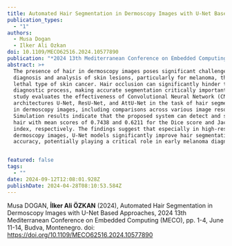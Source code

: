 ```yaml
---
title: Automated Hair Segmentation in Dermoscopy Images with U-Net Based Approaches
publication_types:
  - "1"
authors:
  - Musa Dogan
  - Ilker Ali Ozkan
doi: 10.1109/MECO62516.2024.10577890
publication: "*2024 13th Mediterranean Conference on Embedded Computing (MECO) *"
abstract: >+
  The presence of hair in dermoscopy images poses significant challenges for the
  diagnosis and analysis of skin lesions, particularly for melanoma, the most
  lethal type of skin cancer. Hair occlusion can significantly hinder the
  diagnostic process, making accurate segmentation critically important. This
  study evaluates the effectiveness of Convolutional Neural Network (CNN) based
  architectures U-Net, ResU-Net, and AttU-Net in the task of hair segmentation
  in dermoscopy images, including comparisons across various image resolutions.
  Simulation results indicate that the proposed system can detect and segment
  hair with mean scores of 0.7438 and 0.6211 for the Dice score and Jaccard
  index, respectively. The findings suggest that especially in high-resolution
  dermoscopy images, U-Net models significantly improve hair segmentation
  accuracy, potentially playing a critical role in early melanoma diagnosis.


featured: false
tags:
  - ""
date: 2024-09-12T12:08:01.928Z
publishDate: 2024-04-28T08:10:53.584Z
---
```

Musa DOGAN, **İlker Ali ÖZKAN** (2024), Automated Hair Segmentation in Dermoscopy Images with U-Net Based Approaches,  2024 13th Mediterranean Conference on Embedded Computing (MECO), pp. 1-4, June 11-14, Budva, Montenegro. doi: https://doi.org/10.1109/MECO62516.2024.10577890